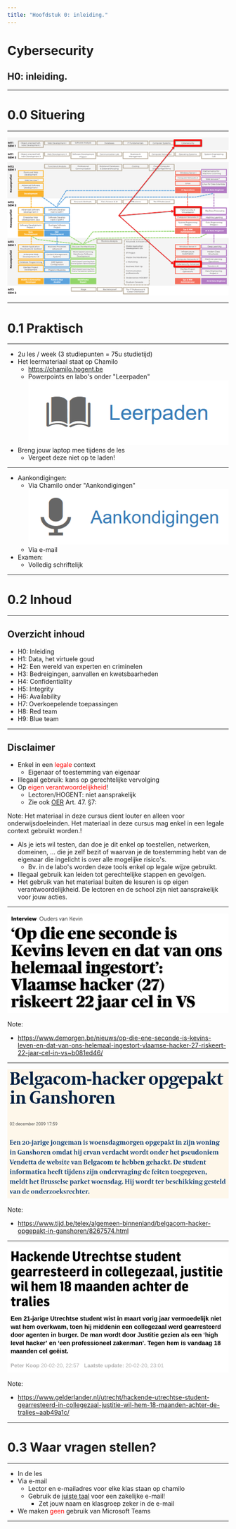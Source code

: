 ```yaml
---
title: "Hoofdstuk 0: inleiding."
---
```


# Cybersecurity

## H0: inleiding.

---

# 0.0 Situering

---

![](./img/h0/situering-olod.png)

---

# 0.1 Praktisch

---

-   2u les / week (3 studiepunten = 75u studietijd)
-   Het leermateriaal staat op Chamilo
    -   https://chamilo.hogent.be
    -   Powerpoints en labo's onder "Leerpaden"
        ![](./img/h0/chamilo-leerpaden.png)
-   Breng jouw laptop mee tijdens de les
    -   Vergeet deze niet op te laden!

---

-   Aankondigingen:
    -   Via Chamilo onder "Aankondigingen"
        ![](./img/h0/chamilo-aankondigingen.png)
    -   Via e-mail
-   Examen:
    -   Volledig schriftelijk

---

# 0.2 Inhoud

---

## Overzicht inhoud

-   H0: Inleiding
-   H1: Data, het virtuele goud
-   H2: Een wereld van experten en criminelen
-   H3: Bedreigingen, aanvallen en kwetsbaarheden
-   H4: Confidentiality
-   H5: Integrity
-   H6: Availability
-   H7: Overkoepelende toepassingen
-   H8: Red team
-   H9: Blue team

---

## Disclaimer

-   Enkel in een <span style="color:red">legale</span> context
    -   Eigenaar of toestemming van eigenaar
-   Illegaal gebruik: kans op gerechtelijke vervolging
-   Op <span style="color:red">eigen verantwoordelijkheid</span>!
    -   Lectoren/HOGENT: niet aansprakelijk
    -   Zie ook [OER](https://www.hogent.be/student/een-vlotte-start/onderwijs-en-examenregeling/) Art. 47. §7:

Note:
Het materiaal in deze cursus dient louter en alleen voor onderwijsdoeleinden. Het materiaal in deze cursus mag enkel in een legale context gebruikt worden.!

-   Als je iets wil testen, dan doe je dit enkel op toestellen, netwerken, domeinen, ... die je zelf bezit of waarvan je de toestemming hebt van de eigenaar die ingelicht is over alle mogelijke risico's.
    -   Bv. in de labo's worden deze tools enkel op legale wijze gebruikt.
-   Illegaal gebruik kan leiden tot gerechtelijke stappen en gevolgen.
-   Het gebruik van het materiaal buiten de lesuren is op eigen verantwoordelijkheid. De lectoren en de school zijn niet aansprakelijk voor jouw acties.

---

![](./img/h0/disclaimer1.png)

Note:

<!-- eerste link werkt enkel bij copy paste, niet bij klikken -->

-   https://www.demorgen.be/nieuws/op-die-ene-seconde-is-kevins-leven-en-dat-van-ons-helemaal-ingestort-vlaamse-hacker-27-riskeert-22-jaar-cel-in-vs~b081ed46/

---

![](./img/h0/disclaimer2.png)

Note:

-   https://www.tijd.be/telex/algemeen-binnenland/belgacom-hacker-opgepakt-in-ganshoren/8267574.html

---

![](./img/h0/disclaimer3.png)

Note:

-   https://www.gelderlander.nl/utrecht/hackende-utrechtse-student-gearresteerd-in-collegezaal-justitie-wil-hem-18-maanden-achter-de-tralies~aab49a1c/

---

# 0.3 Waar vragen stellen?

---

-   In de les
-   Via e-mail
    -   Lector en e-mailadres voor elke klas staan op chamilo
    -   Gebruik de [juiste taal](https://taaladvies.net/taal/advies/tekst/89/opmaak_van_een_zakelijke_email_algemeen/) voor een zakelijke e-mail!
        -   Zet jouw naam en klasgroep zeker in de e-mail
-   We maken <span style="color:red">geen</span> gebruik van Microsoft Teams

---

